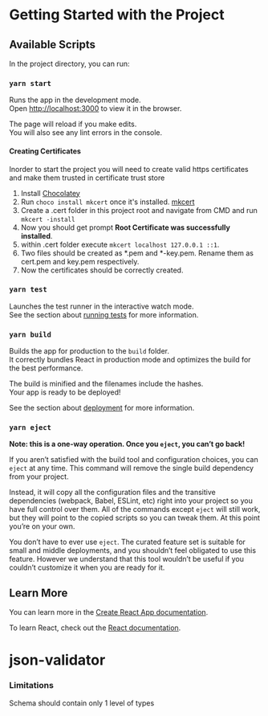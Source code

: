# Getting Started with the Project

## Available Scripts

In the project directory, you can run:

### `yarn start`

Runs the app in the development mode.\
Open [http://localhost:3000](http://localhost:3000) to view it in the browser.

The page will reload if you make edits.\
You will also see any lint errors in the console.

#### Creating Certificates
Inorder to start the project you will need to create valid https certificates and make them trusted in certificate trust store

1. Install [Chocolatey](https://chocolatey.org/docs/installation)
2. Run `choco install mkcert` once it's installed. [mkcert](https://github.com/FiloSottile/mkcert)
3. Create a .cert folder in this project root and navigate from CMD and run `mkcert -install`
3. Now you should get prompt **Root Certificate was successfully installed**.
4. within .cert folder execute `mkcert localhost 127.0.0.1 ::1`.
5. Two files should be created as *.pem and *-key.pem. Rename them as cert.pem and key.pem respectively.
6. Now the certificates should be correctly created.

### `yarn test`

Launches the test runner in the interactive watch mode.\
See the section about [running tests](https://facebook.github.io/create-react-app/docs/running-tests) for more information.

### `yarn build`

Builds the app for production to the `build` folder.\
It correctly bundles React in production mode and optimizes the build for the best performance.

The build is minified and the filenames include the hashes.\
Your app is ready to be deployed!

See the section about [deployment](https://facebook.github.io/create-react-app/docs/deployment) for more information.

### `yarn eject`

**Note: this is a one-way operation. Once you `eject`, you can’t go back!**

If you aren’t satisfied with the build tool and configuration choices, you can `eject` at any time. This command will remove the single build dependency from your project.

Instead, it will copy all the configuration files and the transitive dependencies (webpack, Babel, ESLint, etc) right into your project so you have full control over them. All of the commands except `eject` will still work, but they will point to the copied scripts so you can tweak them. At this point you’re on your own.

You don’t have to ever use `eject`. The curated feature set is suitable for small and middle deployments, and you shouldn’t feel obligated to use this feature. However we understand that this tool wouldn’t be useful if you couldn’t customize it when you are ready for it.

## Learn More

You can learn more in the [Create React App documentation](https://facebook.github.io/create-react-app/docs/getting-started).

To learn React, check out the [React documentation](https://reactjs.org/).
# json-validator

### Limitations
Schema should contain only 1 level of types
